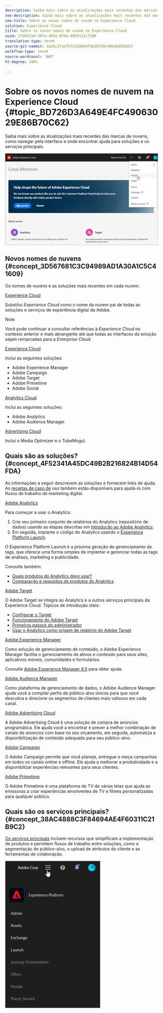 ```yaml
---
description: Saiba mais sobre as atualizações mais recentes das marcas de nuvens, como navegar pela interface e onde encontrar ajuda para soluções e os serviços principais.
seo-description: Saiba mais sobre as atualizações mais recentes das marcas de nuvens, como navegar pela interface e onde encontrar ajuda para soluções e os serviços principais.
seo-title: Sobre os novos nomes de nuvem na Experience Cloud
solution: Experience Cloud
title: Sobre os novos nomes de nuvem na Experience Cloud
uuid: 27d022ad-50fa-485e-8f94-0959112cf3d0
translation-type: tm+mt
source-git-commit: 3a2bc2faef572328b69f5828749c990a0083bd1f
workflow-type: tm+mt
source-wordcount: '667'
ht-degree: 100%

---
```



# Sobre os novos nomes de nuvem na Experience Cloud {#topic_BD726D3A649E4FC49063029E86B70C62}

Saiba mais sobre as atualizações mais recentes das marcas de nuvens, como navegar pela interface e onde encontrar ajuda para soluções e os serviços principais.

![](assets/cloud-pulldown.png)

## Novos nomes de nuvens {#concept_3D567681C3C94989AD1A30A1C5C41609}

Os nomes de nuvens e as soluções mais recentes em cada nuvem:

[Experience Cloud](https://www.adobe.com/br/experience-cloud.html?promoid=FZPQZ2HS&amp;mv=other)

Substitui *Experience Cloud* como o nome da nuvem pai de todas as soluções e serviços de experiência digital da Adobe.

>[!NOTE]
>
>Você pode continuar a consultar referências à *Experience Cloud* no contexto anterior e mais abrangente até que todas as interfaces da solução sejam remarcadas para a *Enterprise Cloud.*

[Experience Cloud](https://www.adobe.com/br/marketing-cloud.html)

Inclui as seguintes soluções:

* Adobe Experience Manager
* Adobe Campaign
* Adobe Target
* Adobe Primetime
* Adobe Social

[Analytics Cloud](https://www.adobe.com/br/data-analytics-cloud.html)

Inclui as seguintes soluções:

* Adobe Analytics
* Adobe Audience Manager

[Advertising Cloud](https://www.adobe.com/br/advertising-cloud.html)

Inclui o Media Optimizer e o TubeMogul.

## Quais são as soluções? {#concept_4F52341A45DC49B2B216824B14D54FDA}

As informações a seguir descrevem as soluções e fornecem links de ajuda. As [receitas de caso de](https://helpx.adobe.com/marketing-cloud/how-to/use-cases.html) uso também estão disponíveis para ajudá-lo com fluxos de trabalho de marketing digital.

[Adobe Analytics](https://docs.adobe.com/content/help/pt-BR/analytics/landing/home.html)

Para começar a usar o Analytics:

1. Crie seu primeiro conjunto de relatórios do Analytics (repositório de dados) usando as etapas descritas em [Introdução ao Adobe Analytics](https://docs.adobe.com/content/help/pt-BR/analytics/analyze/analysis-workspace/home.html).
1. Em seguida, implante o código do Analytics usando o [Experience Platform Launch](https://docs.adobe.com/content/help/pt-BR/launch/using/intro/get-started/quick-start.html).

O Experience Platform Launch é a próxima geração de gerenciamento de tags, que oferece uma forma simples de implantar e gerenciar todas as tags de análises, marketing e publicidade.

Consulte também:

* [Quais produtos do Analytics devo usar?](https://docs.adobe.com/content/help/pt-BR/analytics/admin/admin-overview/which-analytics-tool.html)
* [Comparação e requisitos de produtos do Analytics](https://docs.adobe.com/content/help/pt-BR/analytics/admin/admin-overview/analytics-product-comparison.html)

[Adobe Target](https://docs.adobe.com/content/help/pt-BR/target/using/target-home.html)

O Adobe Target se integra ao Analytics e a outros serviços principais da Experience Cloud. Tópicos de introdução úteis:

* [Configurar o Target](https://docs.adobe.com/content/help/pt-BR/target/using/administer/administrating-target.html)
* [Funcionamento do Adobe Target](https://docs.adobe.com/content/help/pt-BR/target/using/introduction/how-target-works.html)
* [Primeiros passos do administrador](https://docs.adobe.com/content/help/pt-BR/target/using/administer/start-target.html)
* [Usar o Analytics como origem de relatório do Adobe Target ](https://docs.adobe.com/content/help/pt-BR/target/using/integrate/a4t/a4t.html)

[Adobe Experience Manager](https://helpx.adobe.com/br/support/experience-manager/6-5.html)

Como solução de gerenciamento de conteúdo, o Adobe Experience Manager facilita o gerenciamento de ativos e conteúdo para seus sites, aplicativos móveis, comunidades e formulários.

Consulte [Adobe Experience Manager 6.5](https://helpx.adobe.com/br/support/experience-manager/6-5.html) para obter ajuda.

[Adobe Audience Manager](https://docs.adobe.com/content/help/pt-BR/audience-manager/user-guide/aam-home.html)

Como plataforma de gerenciamento de dados, o Adobe Audience Manager ajuda você a compilar perfis de público-alvo únicos para que você descubra e direcione os segmentos de clientes mais valiosos em cada canal.

[Adobe Advertising Cloud](https://docs.adobe.com/content/help/pt-BR/release-notes/experience-cloud/current.html#adcloud)

A Adobe Advertising Cloud é uma solução de compra de anúncios programática. Ele ajuda você a encontrar e prever a melhor combinação de canais de anúncios com base no seu orçamento, em seguida, automatiza a disponibilização de conteúdo adequado para seu público-alvo.

[Adobe Campaign](https://docs.adobe.com/content/help/en/campaign-standard/using/getting-started/about-adobe-campaign/campaign-orchestration.html)

O Adobe Campaign permite que você planeje, entregue e meça campanhas em todos os canais online e offline. Ele ajuda a melhorar a produtividade e a disponibilizar experiências relevantes para seus clientes.

[Adobe Primetime](https://helpx.adobe.com/br/support/primetime.html)

O Adobe Primetime é uma plataforma de TV de várias telas que ajuda as emissoras a criar experiências envolventes de TV e filmes personalizadas para qualquer público.

## Quais são os serviços principais? {#concept_38AC4888C3F84694AE4F60311C21B9C2}

[Os serviços principais](https://docs.adobe.com/content/help/pt-BR/core-services/interface/about-core-services/core-services-landing.html) incluem recursos que simplificam a implementação de produtos e permitem fluxos de trabalho entre soluções, como a segmentação de público-alvo, o upload de atributos do cliente e as ferramentas de colaboração.

![](assets/core-services.png)
